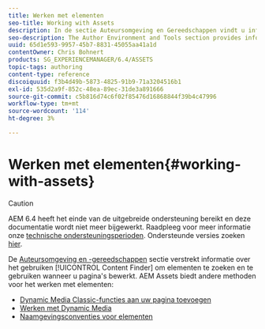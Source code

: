 ```yaml
---
title: Werken met elementen
seo-title: Working with Assets
description: In de sectie Auteursomgeving en Gereedschappen vindt u informatie over het gebruik van Content Finder om elementen te zoeken en te gebruiken bij het bewerken van pagina's. AEM Assets biedt andere methoden voor het werken met elementen.
seo-description: The Author Environment and Tools section provides information about using Content Finder to find and use assets when editing pages. AEM Assets provides other methods for working with assets.
uuid: 65d1e593-9957-45b7-8831-45055aa41a1d
contentOwner: Chris Bohnert
products: SG_EXPERIENCEMANAGER/6.4/ASSETS
topic-tags: authoring
content-type: reference
discoiquuid: f3b4d49b-5873-4825-91b9-71a3204516b1
exl-id: 535d2a9f-852c-48ea-89ec-31de3a891666
source-git-commit: c5b816d74c6f02f85476d16868844f39b4c47996
workflow-type: tm+mt
source-wordcount: '114'
ht-degree: 3%

---
```


# Werken met elementen{#working-with-assets}

>[!CAUTION]
>
>AEM 6.4 heeft het einde van de uitgebreide ondersteuning bereikt en deze documentatie wordt niet meer bijgewerkt. Raadpleeg voor meer informatie onze [technische ondersteuningsperioden](https://helpx.adobe.com/support/programs/eol-matrix.html). Ondersteunde versies zoeken [hier](https://experienceleague.adobe.com/docs/).

De [Auteursomgeving en -gereedschappen](/help/sites-authoring/author-environment-tools.md) sectie verstrekt informatie over het gebruiken [!UICONTROL Content Finder] om elementen te zoeken en te gebruiken wanneer u pagina&#39;s bewerkt. AEM Assets biedt andere methoden voor het werken met elementen:

* [Dynamic Media Classic-functies aan uw pagina toevoegen](/help/sites-classic-ui-authoring/manage-assets-classic-s7.md)
* [Werken met Dynamic Media](/help/sites-classic-ui-authoring/dynamic-media-assets.md)
* [Naamgevingsconventies voor elementen](/help/sites-classic-ui-authoring/asset-naming-conventions.md)
